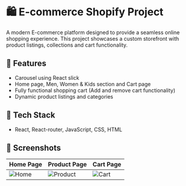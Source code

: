 # 🛍️ E-commerce Shopify Project

A modern E-commerce platform designed to provide a seamless online shopping experience. This project showcases a custom storefront with product listings, collections and cart functionality.

## 🚀 Features

-  Carousel using React slick
-  Home page, Men, Women & Kids section and Cart page
-  Fully functional shopping cart (Add and remove cart functionality)
-  Dynamic product listings and categories

## 🧰 Tech Stack

- React, React-router, JavaScript, CSS, HTML

## 📸 Screenshots

| Home Page | Product Page | Cart Page |
|-----------|--------------|-----------|
| ![Home](screenshots/home.png) | ![Product](screenshots/product.png) | ![Cart](screenshots/cart.png) |

